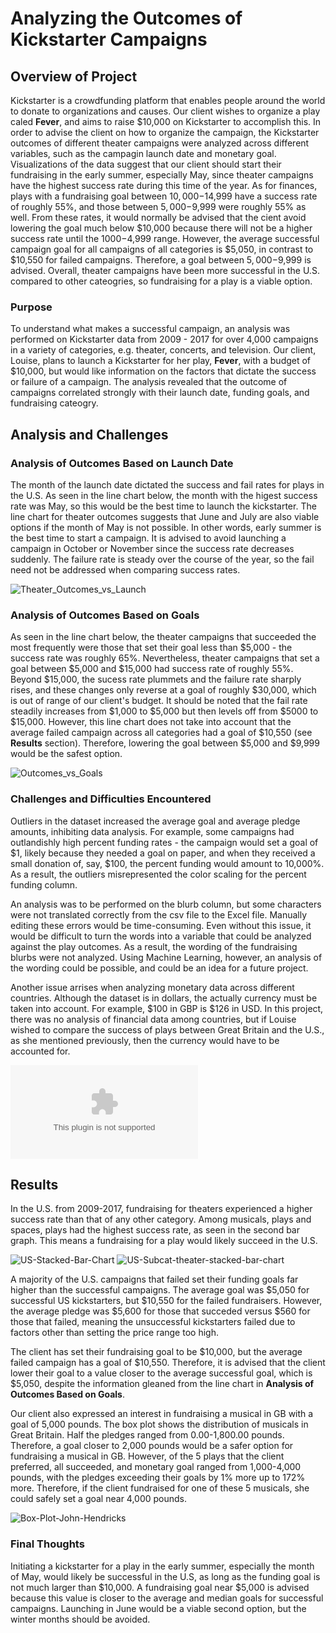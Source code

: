 # Analyzing the Outcomes of Kickstarter Campaigns

## Overview of Project
Kickstarter is a crowdfunding platform that enables people around the world to donate to organizations and causes. Our client wishes to organize a play caled **Fever**, and aims to raise $10,000 on Kickstarter to accomplish this. In order to advise the client on how to organize the campaign, the Kickstarter outcomes of different theater campaigns were analyzed across different variables, such as the campagin launch date and monetary goal. Visualizations of the data suggest that our client should start their fundraising in the early summer, especially May, since theater campaigns have the highest success rate during this time of the year. As for finances, plays with a fundraising goal between $10,000-$14,999 have a success rate of roughly 55%, and those between $5,000-$9,999 were roughly 55% as well. From these rates, it would normally be advised that the cient avoid lowering the goal much below $10,000 because there will not be a higher success rate until the $1000-$4,999 range. However, the average successful campaign goal for all campaigns of all categories is $5,050, in contrast to $10,550 for failed campaigns. Therefore, a goal between $5,000-$9,999 is advised. Overall, theater campaigns have been more successful in the U.S. compared to other cateogries, so fundraising for a play is a viable option.

### Purpose
To understand what makes a successful campaign, an analysis was performed on Kickstarter data from 2009 - 2017 for over 4,000 campaigns in a variety of categories, e.g. theater, concerts, and television. Our client, Louise, plans to launch a Kickstarter for her play, **Fever**, with a budget of $10,000, but would like information on the factors that dictate the success or failure of a campaign. The analysis revealed that the outcome of campaigns correlated strongly with their launch date, funding goals, and fundraising cateogry. 

## Analysis and Challenges

### Analysis of Outcomes Based on Launch Date
The month of the launch date dictated the success and fail rates for plays in the U.S. As seen in the line chart below, the month with the higest success rate was May, so this would be the best time to launch the kickstarter. The line chart for theater outcomes suggests that June and July are also viable options if the month of May is not possible. In other words, early summer is the best time to start a campaign. It is advised to avoid launching a campaign in October or November since the success rate decreases suddenly. The failure rate is steady over the course of the year, so the fail need not be addressed when comparing success rates.

![Theater_Outcomes_vs_Launch](/Users/johnwhendricks/Desktop/classFolder/resources/Theater_Outcomes_vs_Launch.png)

### Analysis of Outcomes Based on Goals
As seen in the line chart below, the theater campaigns that succeeded the most frequently were those that set their goal less than $5,000 - the success rate was roughly 65%. Nevertheless, theater campaigns that set a goal between $5,000 and $15,000 had success rate of roughly 55%. Beyond $15,000, the sucess rate plummets and the failure rate sharply rises, and these changes only reverse at a goal of roughly $30,000, which is out of range of our client's budget. It should be noted that the fail rate steadily increases from $1,000 to $5,000 but then levels off from $5000 to $15,000. However, this line chart does not take into account that the average failed campaign across all categories had a goal of $10,550 (see **Results** section). Therefore, lowering the goal between $5,000 and $9,999 would be the safest option.

![Outcomes_vs_Goals](/Users/johnwhendricks/Desktop/classFolder/resources/Outcomes_vs_Goals.png)

### Challenges and Difficulties Encountered

Outliers in the dataset increased the average goal and average pledge amounts, inhibiting data analysis. For example, some campaigns had outlandishly high percent funding rates - the campaign would set a goal of $1, likely because they needed a goal on paper, and when they received a small donation of, say, $100, the percent funding would amount to 10,000%. As a result, the outliers misrepresented the color scaling for the percent funding column. 

An analysis was to be performed on the blurb column, but some characters were not translated correctly from the csv file to the Excel file. Manually editing these errors would be time-consuming. Even without this issue, it would be difficult to turn the words into a variable that could be analyzed against the play outcomes. As a result, the wording of the fundraising blurbs were not analyzed. Using Machine Learning, however, an analysis of the wording could be possible, and could be an idea for a future project.

Another issue arrises when analyzing monetary data across different countries. Although the dataset is in dollars, the actually currency must be taken into account. For example, $100 in GBP is $126 in USD. In this project, there was no analysis of financial data among countries, but if Louise wished to compare the success of plays between Great Britain and the U.S., as she mentioned previously, then the currency would have to be accounted for. 

![Kickstarter_Challenge](/Users/johnwhendricks/Desktop/classFolder/CrowdfundingAnalysis/Kickstarter_Challenge.xlsx)

## Results

In the U.S. from 2009-2017, fundraising for theaters experienced a higher success rate than that of any other category. Among musicals, plays and spaces, plays had the highest success rate, as seen in the second bar graph. This means a fundraising for a play would likely succeed in the U.S.

![US-Stacked-Bar-Chart](/Users/johnwhendricks/Desktop/classFolder/CrowdfundingAnalysis/US-Stacked-Bar-Chart.png)
![US-Subcat-theater-stacked-bar-chart](/Users/johnwhendricks/Desktop/classFolder/CrowdfundingAnalysis/US-Subcat-theater-stacked-bar-chart.png)

A majority of the U.S. campaigns that failed set their funding goals far higher than the successful campaigns. The average goal was $5,050 for successful US kickstarters, but $10,550 for the failed fundraisers. However, the average pledge was $5,600 for those that succeded versus $560 for those that failed, meaning the unsuccessful kickstarters failed due to factors other than setting the price range too high. 

The client has set their fundraising goal to be $10,000, but the average failed campaign has a goal of $10,550. Therefore, it is advised that the client lower their goal to a value closer to the average successful goal, which is $5,050, despite the information gleaned from the line chart in **Analysis of Outcomes Based on Goals**. 

Our client also expressed an interest in fundraising a musical in GB with a goal of 5,000 pounds. The box plot shows the distribution of musicals in Great Britain. Half the pledges ranged from 0.00-1,800.00 pounds. Therefore, a goal closer to 2,000 pounds would be a safer option for fundraising a musical in GB. However, of the 5 plays that the client preferred, all succeeded, and monetary goal ranged from 1,000-4,000 pounds, with the pledges exceeding their goals by 1% more up to 172% more. Therefore, if the client fundraised for one of these 5 musicals, she could safely set a goal near 4,000 pounds. 

![Box-Plot-John-Hendricks](/Users/johnwhendricks/Desktop/classFolder/CrowdfundingAnalysis/Box-Plot-John-Hendricks.png)

### Final Thoughts

Initiating a kickstarter for a play in the early summer, especially the month of May, would likely be successful in the U.S, as long as the funding goal is not much larger than $10,000. A fundraising goal near $5,000 is advised because this value is closer to the average and median goals for successful campaigns. Launching in June would be a viable second option, but the winter months should be avoided.    
